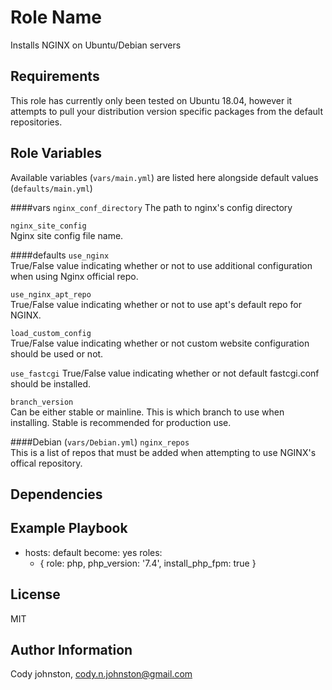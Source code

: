 Role Name
=========

Installs NGINX on Ubuntu/Debian servers

Requirements
------------

This role has currently only been tested on Ubuntu 18.04, however it attempts to pull your distribution version specific packages from the default repositories.

Role Variables
--------------

Available variables (`vars/main.yml`) are listed here alongside default values (`defaults/main.yml`)

####vars
`nginx_conf_directory`
The path to nginx's config directory

`nginx_site_config`  
Nginx site config file name.

####defaults
`use_nginx`  
True/False value indicating whether or not to use additional configuration when using Nginx official repo.

`use_nginx_apt_repo`  
True/False value indicating whether or not to use apt's default repo for NGINX.

`load_custom_config`  
True/False value indicating whether or not custom website configuration should be used or not.

`use_fastcgi`
True/False value indicating whether or not default fastcgi.conf should be installed.

`branch_version`  
Can be either stable or mainline. This is which branch to use when installing. Stable is recommended for production use.

####Debian (`vars/Debian.yml`)
`nginx_repos`  
This is a list of repos that must be added when attempting to use NGINX's offical repository.

Dependencies
------------

Example Playbook
----------------

   - hosts: default
     become: yes
     roles:
       - { role: php, php_version: '7.4', install_php_fpm: true }

License
-------

MIT

Author Information
------------------

Cody johnston, cody.n.johnston@gmail.com